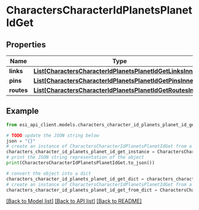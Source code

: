 # CharactersCharacterIdPlanetsPlanetIdGet


## Properties

Name | Type | Description | Notes
------------ | ------------- | ------------- | -------------
**links** | [**List[CharactersCharacterIdPlanetsPlanetIdGetLinksInner]**](CharactersCharacterIdPlanetsPlanetIdGetLinksInner.md) |  | 
**pins** | [**List[CharactersCharacterIdPlanetsPlanetIdGetPinsInner]**](CharactersCharacterIdPlanetsPlanetIdGetPinsInner.md) |  | 
**routes** | [**List[CharactersCharacterIdPlanetsPlanetIdGetRoutesInner]**](CharactersCharacterIdPlanetsPlanetIdGetRoutesInner.md) |  | 

## Example

```python
from esi_api_client.models.characters_character_id_planets_planet_id_get import CharactersCharacterIdPlanetsPlanetIdGet

# TODO update the JSON string below
json = "{}"
# create an instance of CharactersCharacterIdPlanetsPlanetIdGet from a JSON string
characters_character_id_planets_planet_id_get_instance = CharactersCharacterIdPlanetsPlanetIdGet.from_json(json)
# print the JSON string representation of the object
print(CharactersCharacterIdPlanetsPlanetIdGet.to_json())

# convert the object into a dict
characters_character_id_planets_planet_id_get_dict = characters_character_id_planets_planet_id_get_instance.to_dict()
# create an instance of CharactersCharacterIdPlanetsPlanetIdGet from a dict
characters_character_id_planets_planet_id_get_from_dict = CharactersCharacterIdPlanetsPlanetIdGet.from_dict(characters_character_id_planets_planet_id_get_dict)
```
[[Back to Model list]](../README.md#documentation-for-models) [[Back to API list]](../README.md#documentation-for-api-endpoints) [[Back to README]](../README.md)


